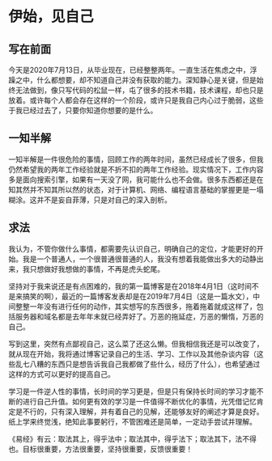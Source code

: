 # 伊始，见自己

## 写在前面

今天是2020年7月13日，从毕业现在，已经整整两年。一直生活在焦虑之中，浮躁之中，什么都想要，却不知道自己并没有获取的能力。深知静心是关键，但是始终无法做到，像只写代码的松鼠一样，屯了很多的技术书籍，技术课程，却也只是放着。或许每个人都会存在这样的一个阶段，或许只是我自己内心过于脆弱，这些于我已经过去了，只要你知道你想要的是什么。

## 一知半解

一知半解是一件很危险的事情，回顾工作的两年时间，虽然已经成长了很多，但我仍然希望我的两年工作经验就是不折不扣的两年工作经验。现实情况下，工作内容多是面向搜索引擎，如果有一天没了网，我可能什么也不会做。很多东西都还是在知其然并不知其所以然的状态，对于计算机、网络、编程语言基础的掌握更是一塌糊涂。这并不是妄自菲薄，只是对自己的深入剖析。

## 求法

我认为，不管你做什么事情，都需要先认识自己，明确自己的定位，才能更好的开始。我是一个普通人，一个很普通很普通的人，我没有想着我能做出多大的动静出来，我只想做好我想做的事情，不再是虎头蛇尾。

坚持对于我来说还是有点困难的，我的第一篇博客是在2018年4月1日（这时间不是来搞笑的啊），最近的一篇博客发表却是在2019年7月4日（这是一篇水文），中间整整一年没有进行任何的动作，其实想写的东西很多，拖着拖着就成这样了，包括服务器和域名都是去年年末就已经弄好了。万恶的拖延症，万恶的懒惰，万恶的自己。

写到这里，突然有点鄙视自己，这么菜了还这么懒。但我相信我还是可以改变了，就从现在开始，我将通过博客记录自己的生活、学习、工作以及其他杂谈内容（这些乱七八糟的东西只是想告诉我自己我都做了些什么，经历了什么），也希望通过这样的方式可以更好的提高自己。

学习是一件逆人性的事情，长时间的学习更是，但是只有保持长时间的学习才能不断的进行自己升值。如何更有效的学习是一件值得不断优化的事情，光凭借记忆肯定是不行的，只有深入理解，并有着自己的见解，还能够友好的阐述才算是良好。纸上学来终觉浅，绝知此事要躬行，不管困难还是简单，一定动手尝试并理解。

《易经》有云：取法其上，得乎法中；取法其中，得乎法下；取法其下，法不得也。目标很重要，方法很重要，坚持很重要，反馈很重要！

